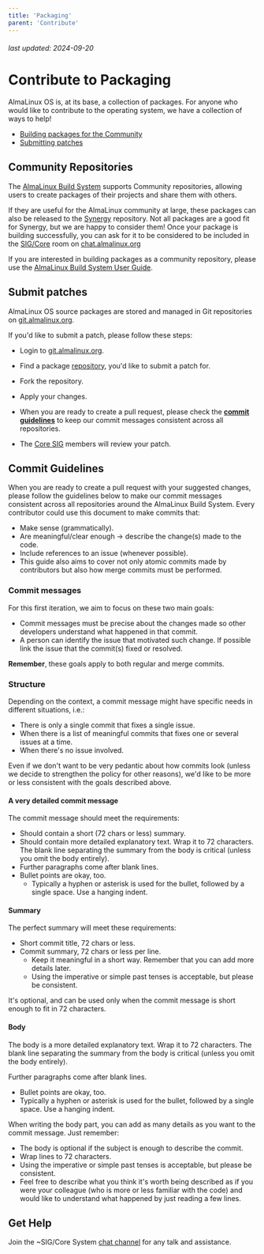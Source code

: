 ```yaml
---
title: 'Packaging'
parent: 'Contribute'
---
```


###### last updated: 2024-09-20

<Breadcrumbs />

# Contribute to Packaging

AlmaLinux OS is, at its base, a collection of packages. For anyone who would like to contribute to the operating system, we have a collection of ways to help!

* [Building packages for the Community](#community-repositories)
* [Submitting patches](#submit-patches)

## Community Repositories

The [AlmaLinux Build System](/development/AlmaLinux-Build-System) supports Community repositories, allowing users to create packages of their projects and share them with others. 

If they are useful for the AlmaLinux community at large, these packages can also be released to the [Synergy](/repos/Synergy) repository. Not all packages are a good fit for Synergy, but we are happy to consider them! Once your package is building successfully, you can ask for it to be considered to be included in the [SIG/Core](https://chat.almalinux.org/almalinux/channels/sigcore) room on [chat.almalinux.org](https://chat.almalinux.org)

If you are interested in building packages as a community repository, please use the [AlmaLinux Build System User Guide](https://github.com/AlmaLinux/build-system/wiki/ALBS:-Guide-for-Authorised-Users#community-repositories).

## Submit patches 

AlmaLinux OS source packages are stored and managed in Git repositories on [git.almalinux.org](https://git.almalinux.org/).

If you'd like to submit a patch, please follow these steps: 

* Login to [git.almalinux.org](https://git.almalinux.org/).

* Find a package [repository](https://git.almalinux.org/explore/repos), you'd like to submit a patch for.

* Fork the repository.

* Apply your changes. 

* When you are ready to create a pull request, please check the **[commit guidelines](#commit-guidelines)** to keep our commit messages consistent across all repositories.

* The [Core SIG](/sigs/Core) members will review your patch.

## Commit Guidelines

When you are ready to create a pull request with your suggested changes, please follow the guidelines below to make our commit messages consistent across all repositories around the AlmaLinux Build System. Every contributor could use this document to make commits that:
* Make sense (grammatically).
* Are meaningful/clear enough -> describe the change(s) made to the code.
* Include references to an issue (whenever possible).
* This guide also aims to cover not only atomic commits made by contributors but also how merge commits must be performed.

### Commit messages

For this first iteration, we aim to focus on these two main goals:
* Commit messages must be precise about the changes made so other developers understand what happened in that commit.
* A person can identify the issue that motivated such change. If possible link the issue that the commit(s) fixed or resolved. 

**Remember**, these goals apply to both regular and merge commits.

### Structure
Depending on the context, a commit message might have specific needs in different situations, i.e.:

* There is only a single commit that fixes a single issue.
* When there is a list of meaningful commits that fixes one or several issues at a time.
* When there's no issue involved.

Even if we don't want to be very pedantic about how commits look (unless we decide to strengthen the policy for other reasons), we'd like to be more or less consistent with the goals described above.

#### A very detailed commit message

The commit message should meet the requirements:
* Should contain a short (72 chars or less) summary.
* Should contain more detailed explanatory text. Wrap it to 72 characters. The blank line separating the summary from the body is critical (unless you omit the body entirely).
* Further paragraphs come after blank lines.
* Bullet points are okay, too.
    * Typically a hyphen or asterisk is used for the bullet, followed by a single space. Use a hanging indent.

#### Summary

The perfect summary will meet these requirements: 
* Short commit title, 72 chars or less.
* Commit summary, 72 chars or less per line.
    * Keep it meaningful in a short way. Remember that you can add more details later.
    * Using the imperative or simple past tenses is acceptable, but please be consistent.

It's optional, and can be used only when the commit message is short enough to fit in 72 characters.

#### Body

The body is a more detailed explanatory text. Wrap it to 72 characters. The blank line separating the summary from the body is critical (unless you omit the body entirely).

Further paragraphs come after blank lines.

* Bullet points are okay, too.
* Typically a hyphen or asterisk is used for the bullet, followed by a single space. Use a hanging indent.

When writing the body part, you can add as many details as you want to the commit message. Just remember:
* The body is optional if the subject is enough to describe the commit.
* Wrap lines to 72 characters.
* Using the imperative or simple past tenses is acceptable, but please be consistent.
* Feel free to describe what you think it's worth being described as if you were your colleague (who is more or less familiar with the code) and would like to understand what happened by just reading a few lines.


## Get Help

Join the ~SIG/Core System [chat channel](https://chat.almalinux.org/almalinux/channels/sigcore) for any talk and assistance.


